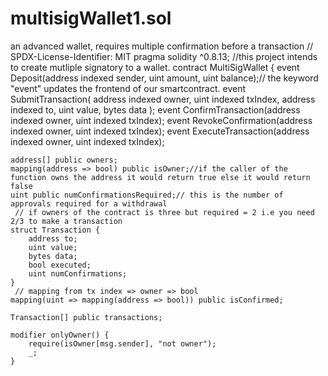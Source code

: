 # multisigWallet1.sol
an advanced wallet, requires multiple confirmation before a transaction
// SPDX-License-Identifier: MIT
pragma solidity ^0.8.13;
//this project intends to create mutliple signatory to a wallet.
contract MultiSigWallet {
    event Deposit(address indexed sender, uint amount, uint balance);// the keyword "event" updates the frontend of our smartcontract.
    event SubmitTransaction(
        address indexed owner,
        uint indexed txIndex,
        address indexed to,
        uint value,
        bytes data
    );
    event ConfirmTransaction(address indexed owner, uint indexed txIndex);
    event RevokeConfirmation(address indexed owner, uint indexed txIndex);
    event ExecuteTransaction(address indexed owner, uint indexed txIndex);

    address[] public owners;
    mapping(address => bool) public isOwner;//if the caller of the function owns the address it would return true else it would return false
    uint public numConfirmationsRequired;// this is the number of approvals required for a withdrawal
     // if owners of the contract is three but required = 2 i.e you need 2/3 to make a transaction
    struct Transaction {
        address to;
        uint value;
        bytes data;
        bool executed;
        uint numConfirmations;
    }
     // mapping from tx index => owner => bool
    mapping(uint => mapping(address => bool)) public isConfirmed;

    Transaction[] public transactions;

    modifier onlyOwner() {
        require(isOwner[msg.sender], "not owner");
        _;
    }

